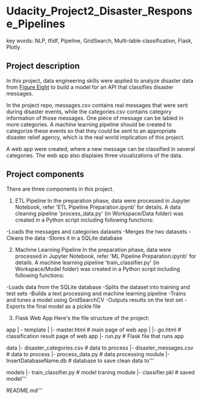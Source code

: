 # Udacity_Project2_Disaster_Response_Pipelines
key words: NLP, tfidf, Pipeline, GridSearch, Multi-lable classification, Flask, Plotly

## Project description
In this project, data engineering skills were applied to analyze disaster data from [Figure Eight](https://appen.com/) to build a model for an API that classifies disaster messages.

In the project repo, messages.csv contains real messages that were sent during disaster events, while the categories.csv contains category information of those messages. One piece of message can be labled in more categories. A machine learning pipeline should be created to categorize these events so that they could be sent to an appropriate disaster relief agency, which is the real world implication of this project.

A web app were created, where a new message can be classified in several categories. The web app also displaies three visualizations of the data. 

## Project components
There are three components in this project.

1. ETL Pipeline
In the preparation phase, data were processed in Jupyter Notebook, refer 'ETL Pipeline Preparation.ipynb' for details. A data cleaning pipeline 'process_data.py' (in Workspace/Data folder) was created in a Python script including following functions:

-Loads the messages and categories datasets
-Merges the two datasets
-Cleans the data
-Stores it in a SQLite database

2. Machine Learning Pipeline
In the preparation phase, data were processed in Jupyter Notebook, refer 'ML Pipeline Preparation.ipynb' for details. A machine learning  pipeline 'train_classifier.py' (in Workspace/Model folder) was created in a Python script including following functions:

-Loads data from the SQLite database
-Splits the dataset into training and test sets
-Builds a text processing and machine learning pipeline
-Trains and tunes a model using GridSearchCV
-Outputs results on the test set
-Exports the final model as a pickle file

3. Flask Web App
Here's the file structure of the project:


app
| - template
| |- master.html      # main page of web app
| |- go.html          # classification result page of web app
|- run.py             # Flask file that runs app

data
|- disaster_categories.csv  # data to process 
|- disaster_messages.csv    # data to process
|- process_data.py          # data processing module
|- InsertDatabaseName.db    # database to save clean data to'''

models
|- train_classifier.py  # model traning module
|- classifier.pkl       # saved model''' 

README.md'''
